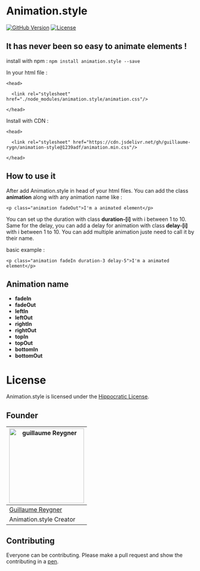 # Animation.style

[![GitHub Version](https://img.shields.io/github/v/release/guillaume-rygn/animation-style.svg?style=for-the-badge)](https://github.com/guillaume-rygn/animation-style/releases) [![License](https://img.shields.io/badge/license-hippocratic%20license-orange.svg?longCache=true&style=for-the-badge)](https://github.com/animate-css/animate.css/blob/main/LICENSE)

## It has never been so easy to animate elements !

install with npm :
```npm install animation.style --save```

In your html file : 

```
<head>

  <link rel="stylesheet" href="./node_modules/animation.style/animation.css"/>

</head>
```

Install with CDN : 

```
<head>

  <link rel="stylesheet" href="https://cdn.jsdelivr.net/gh/guillaume-rygn/animation-style@1239adf/animation.min.css"/>

</head>
```

## How to use it 

After add Animation.style in head of your html files. You can add the class **animation** along with any animation name like :

```
<p class="animation fadeOut">I'm a animated element</p>
```

You can set up the duration with class **duration-[i]** with i between 1 to 10.
Same for the delay, you can add a delay for animation with class **delay-[i]** with i between 1 to 10.
You can add multiple animation juste need to call it by their name.

basic example : 

```
<p class="animation fadeIn duration-3 delay-5">I'm a animated element</p>
```


## Animation name

- **fadeIn**
- **fadeOut**
- **leftIn**
- **leftOut**
- **rightIn**
- **rightOut**
- **topIn**
- **topOut**
- **bottomIn**
- **bottomOut**


# License

Animation.style is licensed under the [Hippocratic License](http://firstdonoharm.dev).

## Founder

| <a href="https://github.com/guillaume-rygn"><img src="[drawing.jpg](https://avatars.githubusercontent.com/u/74305277?v=4)" alt="guillaume Reygner" width="200"/></a> |
| --- |
| [Guillaume Reygner](https://github.com/guillaume-rygn) |
| Animation.style Creator | 


## Contributing

Everyone can be contributing. Please make a pull request and show the contributing in a [pen](https://codepen.io).


